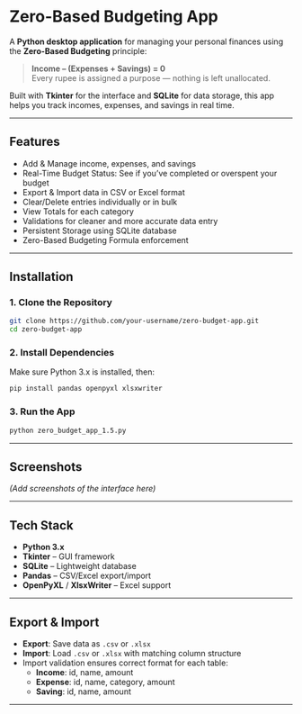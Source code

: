 # Zero-Based Budgeting App

A **Python desktop application** for managing your personal finances using the **Zero-Based Budgeting** principle:  
> **Income – (Expenses + Savings) = 0**  
Every rupee is assigned a purpose — nothing is left unallocated.

Built with **Tkinter** for the interface and **SQLite** for data storage, this app helps you track incomes, expenses, and savings in real time.

---

## Features

- Add & Manage income, expenses, and savings  
- Real-Time Budget Status: See if you’ve completed or overspent your budget  
- Export & Import data in CSV or Excel format  
- Clear/Delete entries individually or in bulk  
- View Totals for each category  
- Validations for cleaner and more accurate data entry  
- Persistent Storage using SQLite database  
- Zero-Based Budgeting Formula enforcement

---

## Installation

### 1. Clone the Repository
```bash
git clone https://github.com/your-username/zero-budget-app.git
cd zero-budget-app
```

### 2. Install Dependencies
Make sure Python 3.x is installed, then:
```bash
pip install pandas openpyxl xlsxwriter
```

### 3. Run the App
```bash
python zero_budget_app_1.5.py
```

---

## Screenshots
*(Add screenshots of the interface here)*

---

## Tech Stack

- **Python 3.x**
- **Tkinter** – GUI framework  
- **SQLite** – Lightweight database  
- **Pandas** – CSV/Excel export/import  
- **OpenPyXL** / **XlsxWriter** – Excel support  

---

## Export & Import

- **Export**: Save data as `.csv` or `.xlsx`  
- **Import**: Load `.csv` or `.xlsx` with matching column structure  
- Import validation ensures correct format for each table:  
  - **Income**: id, name, amount  
  - **Expense**: id, name, category, amount  
  - **Saving**: id, name, amount  

---
